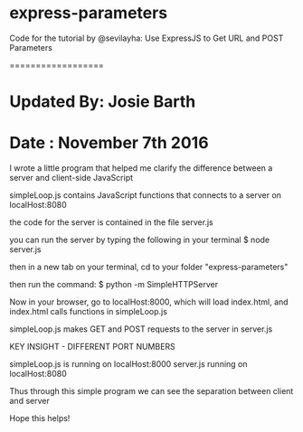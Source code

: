 express-parameters
==================

Code for the tutorial by @sevilayha: Use ExpressJS to Get URL and POST Parameters

==================
# Updated By: Josie Barth
# Date : November 7th 2016

I wrote a little program that helped me clarify the difference
between a server and client-side JavaScript 

simpleLoop.js contains JavaScript functions that connects to a server on localHost:8080

the code for the server is contained in the file server.js

you can run the server by typing the following in your terminal
$ node server.js

then in a new tab on your terminal, cd to your folder "express-parameters"

then run the command:
$ python -m SimpleHTTPServer 

Now in your browser, go to localHost:8000, which will load index.html,
and index.html calls functions in simpleLoop.js

simpleLoop.js makes GET and POST requests to the server in server.js

KEY INSIGHT - DIFFERENT PORT NUMBERS

simpleLoop.js is running on localHost:8000
server.js running on localHost:8080 

Thus through this simple program we can see the separation between client and server

Hope this helps!